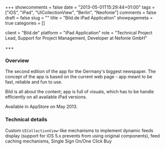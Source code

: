 +++
showcomments = false
date = "2013-05-01T15:29:44+01:00"
tags = ["iOS", "iPad", "UICollectionView", "Berlin", "Neofonie"]
comments = false
draft = false
slug = ""
title = "Bild.de iPad Application"
showpagemeta = true
categories = []

client = "Bild.de"
platform = "iPad Application"
role = "Technical Project Lead, Support for Project Management, Developer at Nefonie GmbH"

+++

### Overview

The second edition of the app for the Germany's biggest newspaper. The concept of the app is based on the current web page - app meant to be fast, reliable and fun to use. 

Bild is all about the content; app is full of visuals, which has to be handle efficiently on all available iPad versions. 

Available in AppStore on May 2013.

### Technical details

Custom `UICollectionView`-like mechanisms to implement dynamic feeds display (support for iOS 5.x prevents from using original components), feed caching mechanisms, Single Sign On/One Click Buy